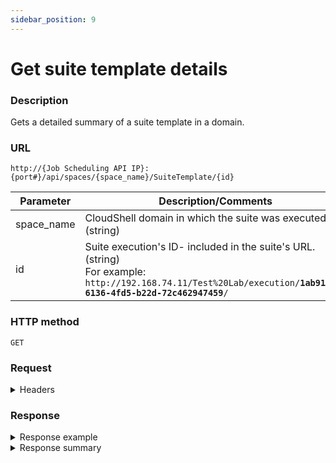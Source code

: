 ```yaml
---
sidebar_position: 9
---
```


# Get suite template details

### Description

Gets a detailed summary of a suite template in a domain.

### URL

`http://{Job Scheduling API IP}:{port#}/api/spaces/{space_name}/SuiteTemplate/{id}`

| Parameter | Description/Comments |
| --- | --- |
| space_name | CloudShell domain in which the suite was executed. (string) |
| id | Suite execution's ID- included in the suite's URL. (string)<br/>For example:<br/><code>ht<span>tp</span>://192.168.74.11/Test%20Lab/execution/<b>1ab91be7-6136-4fd5-b22d-72c462947459</b>/</code> |

### HTTP method

`GET`

### Request

<details>
<summary>Headers</summary>


Example header format:

`Authorization: Basic <authorization token returned from the login method>`

`Content-Type: application/json`

</details>

### Response

<details>
<summary>Response example</summary>
```javascript
{
  "id": "b25d72e0-4f44-4b62-949c-02596196b157",
  "createdDate": "2020-10-28T10:30:19.122Z",
  "ownerUsername": "admin",
  "ownerName": "admin",
  "modifiedDate": "2020-10-28T11:10:07.78Z",
  "modifiedByUsername": "admin",
  "modifiedByName": "admin",
  "testTypeName": "Robot",
  "testTypeId": "59aabbe8-dc0b-48c4-81af-d76f915b47b1",
  "spaceId": "35f2d31b-7ce2-45b1-b7aa-7e5002a9031c",
  "spaceName": "Test Lab",
  "name": "Hardware Network Test",
  "description": "",
  "cronTrigger": null,
  "shouldStartAutomatically": false,
  "jobs": [
    {
      "name": "job 1",
      "description": "",
      "durationBufferInMinutes": 0,
      "blueprint": {
        "id": "0efe151f-a581-4e6d-b9e2-7473bbcf297e",
        "name": "CloudShell Sandbox Template",
        "inputs": []
      },
      "tests": [
        {
          "id": "17936298/demo_tests1/new_test (1).robot",
          "name": "new_test (1).robot",
          "path": "demo_tests1",
          "durationInMinutes": 1,
          "inputs": [
            {
              "name": "additional_parameters",
              "value": ""
            }
          ],
          "repositoryName": "ROBOT Tests"
        },
        {
          "id": "17936298/140_tests_tsivya2/b (101).robot",
          "name": "b (101).robot",
          "path": "140_tests_tsivya2",
          "durationInMinutes": 1,
          "inputs": [
            {
              "name": "additional_parameters",
              "value": "fghfgh"
            }
          ],
          "repositoryName": "ROBOT Tests"
        },
        {
          "id": "17936298/140_tests_tsivya2/b (102).robot",
          "name": "b (102).robot",
          "path": "140_tests_tsivya2",
          "durationInMinutes": 3,
          "inputs": [
            {
              "name": "additional_parameters",
              "value": "dfgsd"
            }
          ],
          "repositoryName": "ROBOT Tests"
        },
        {
          "id": "17936298/140_tests_tsivya2/b (103).robot",
          "name": "b (103).robot",
          "path": "140_tests_tsivya2",
          "durationInMinutes": 4,
          "inputs": [
            {
              "name": "additional_parameters",
              "value": "dfg"
            }
          ],
          "repositoryName": "ROBOT Tests"
        }
      ]
    }
  ]
}
```
</details>

<details>
<summary>Response summary</summary>

<table>
<thead><th>Parameter</th><th>Description/Comments</th></thead>
<tbody>
  <tr>
    <td>id</td>
    <td>Suite execution id. (guid)</td>
  </tr>
  <tr>
    <td>createdDate</td>
    <td>Suite template creation time. (ISO 8601 Date/Time format)</td>
  </tr>
  <tr>
    <td>ownerUserName</td>
    <td>CloudShell username who owns the suite template. (string)</td>
  </tr>
  <tr>
    <td>ownerName</td>
    <td>First and Last name of the CloudShell user who owns the suite template. (string)</td>
  </tr>
  <tr>
    <td>modifiedDate</td>
    <td>Last modification time of suite template. (string)</td>
  </tr>
  <tr>
    <td>modifiedByUserName</td>
    <td>CloudShell user who last modified the template. (string)</td>
  </tr>
  <tr>
    <td>testTypeName</td>
    <td>Testing framewor of suite's tests. (string)</td>
  </tr>
  <tr>
    <td>testTypeId</td>
    <td>ID of the test type. (guid)</td>
  </tr>
  <tr>
    <td>spaceId</td>
    <td>ID of domain in which the suite template resides. (guid)</td>
  </tr>
  <tr>
    <td>spaceName</td>
    <td>Domain in which the suite template resides. (string)</td>
  </tr>
  <tr>
    <td>name</td>
    <td>Suite template name. (string)</td>
  </tr>
  <tr>
    <td>description</td>
    <td>Suite template description. (string)</td>
  </tr>
  <tr>
    <td>cronTrigger</td>
    <td>Configured recurring executions of this suite, in cron. (cron expression)</td>
  </tr>
  <tr>
    <td>shouldStartAutomatically</td>
    <td>Specifies if suite execution is set to start automatically (true). (bool)</td>
  </tr>
  <tr>
    <td>jobs</td>
    <td>
    Job details:<br/>
      - **name**: Job name. (string)
      - **description**: Job description, if defined. (string)
      - **durationBufferInMinutes**: Buffer period, in minutes. (numeric)
      - **blueprint**: Details of the job's blueprint.
        - **id**: Blueprint ID - included in the blueprint's URL. (guid)
            <br/>
            For example:
            <br/>
            http://192.168.30.6/RM/Diagram/Index/<b>0efe151f-a581-4e6d-b9e2-7473bbcf297e</b>?diagramType=Topology
        - **name**: Blueprint name. (string)
        - **inputs**: Inputs defined on the job's blueprint. (string) (string)
      - **tests**: Details of the job's tests.
        - **id**: Test ID. (guid)
        - **name**: Test name. (string)
        - **path**: Test path from the root. (string)
        - **durationInMinutes**: Test's duration, in minutes. (numeric)
        - **inputs**: Details about the test's inputs:
          - **name**: Input name. (string)
          - **Value**: Input value, if defined. (string)
        - **repositoryName**: Name of online repository containing the test. (string)
    </td>
  </tr>
</tbody>
</table>
</details>